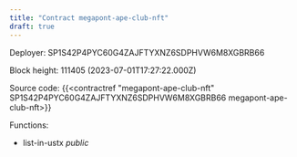```yaml
---
title: "Contract megapont-ape-club-nft"
draft: true
---
```

Deployer: SP1S42P4PYC60G4ZAJFTYXNZ6SDPHVW6M8XGBRB66


 



Block height: 111405 (2023-07-01T17:27:22.000Z)

Source code: {{<contractref "megapont-ape-club-nft" SP1S42P4PYC60G4ZAJFTYXNZ6SDPHVW6M8XGBRB66 megapont-ape-club-nft>}}

Functions:

* list-in-ustx _public_
